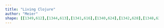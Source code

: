 ```yaml
---
title: "Living Clojure"
author: "Meier"
shape: [[1349,612],[1344,613],[1341,616],[1340,624],[1342,628],[1348,632],[1345,638],[1345,703],[1347,726],[1347,755],[1349,764],[1351,883],[1353,905],[1353,943],[1358,1054],[1358,1104],[1360,1121],[1362,1220],[1364,1252],[1370,1544],[1372,1569],[1372,1644],[1376,1735],[1376,1817],[1378,1821],[1382,1824],[1430,1824],[1439,1822],[1445,1819],[1447,1816],[1448,1797],[1445,1751],[1444,1692],[1442,1684],[1443,1651],[1441,1504],[1437,1405],[1435,1289],[1433,1260],[1434,1249],[1432,1163],[1430,1137],[1429,1040],[1426,988],[1425,925],[1423,903],[1419,711],[1416,670],[1417,639],[1416,636],[1412,633],[1394,632],[1394,621],[1385,616],[1380,621],[1379,632],[1360,632],[1360,613],[1356,612]]
---
```

